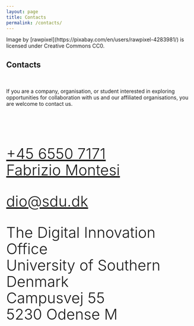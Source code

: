 ```yaml
---
layout: page
title: Contacts
permalink: /contacts/
---
```


<section markdown="0" class="featured-image" style="background-image: url(/assets/images/contacts.jpg)">
<p class="img-license" markdown="1">Image by [rawpixel](https://pixabay.com/en/users/rawpixel-4283981/) is licensed under Creative Commons CC0.</p>
</section>

<section>
<div class="container">
<div class="row">
<div class="col-xs-12" markdown="1">
<h2 style="margin-bottom:50px;">Contacts</h2>

If you are a company, organisation, or student interested in exploring opportunities for collaboration with us and our affiliated organisations, you are welcome to contact us.
</div>
</div>
<style>
.mx-auto {
    margin-right: auto !important;
    margin-left: auto !important;
}

.mb-4 {
    margin-bottom: 1.5rem !important;
}
.mr-3 {
    margin-right: 1rem !important;
}
.d-block {
    display: block !important;
}
.display-4 {
    font-size: 5.5rem;
    font-weight: 300;
    line-height: 1.1;
  }
  .display-2 {
    font-size: 2.5rem;
    font-weight: 300;
    line-height: 1.1;
  }
</style>

  <div style="padding-top:50px; padding-bottom:50px;" class="row">
    <div class="col-xs-3 text-center">
      <div class="icon border-gray d-block mr-3 display-4 mx-auto mb-4"><i class="fa text-secondary fa-phone"></i></div>
      <p class="display-2"><a href="tel:+45-6550-7171">+45 6550 7171 <br> Fabrizio Montesi</a></p>
    </div>
    <div class="col-xs-3 text-center">
      <div class="icon border-gray d-block mr-3 display-4 mx-auto mb-4"><i class="fa text-secondary fa-at"></i></div>
      <p class="display-2"><a href="mailto:dio@sdu.dk">dio@sdu.dk</a></p>
    </div>
    <div class="col-xs-6 text-center">
      <div class="icon border-gray d-block mr-3 display-4 mx-auto mb-4"><i class="fa text-secondary fa-envelope"></i></div>
      <p class="display-2">
    The Digital Innovation Office<br>
    University of Southern Denmark<br>
    Campusvej 55<br> 5230 Odense M</p>
    </div>
  </div>
</div>

</section>
